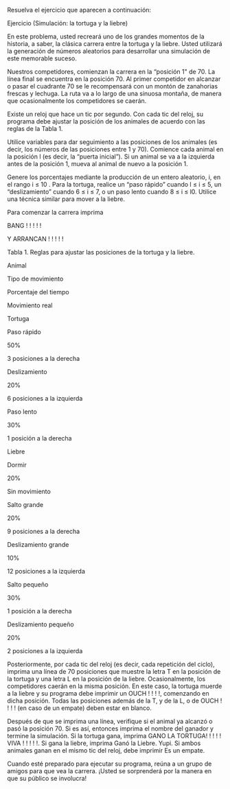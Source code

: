 Resuelva el ejercicio que aparecen a continuación:

Ejercicio  (Simulación: la tortuga y la liebre)

En este problema, usted recreará uno de los grandes momentos de la historia, a saber, la clásica carrera entre la tortuga y la liebre. Usted utilizará la generación de números aleatorios para desarrollar una simulación de este memorable suceso.

Nuestros competidores, comienzan la carrera en la “posición 1" de 70. La línea final se encuentra en la posición 70. Al primer competidor en alcanzar o pasar el cuadrante 70 se le recompensará con un montón de zanahorias frescas y lechuga. La ruta va a lo largo de una sinuosa montaña, de manera que ocasionalmente los competidores se caerán.

Existe un reloj que hace un tic por segundo. Con cada tic del reloj, su programa debe ajustar la posición de los animales de acuerdo con las reglas de la Tabla 1.

Utilice variables para dar seguimiento a las posiciones de los animales (es decir, los números de las posiciones entre 1 y 70). Comience cada animal en la posición l (es decir, la “puerta inicial”). Si un animal se va a la izquierda antes de la posición 1, mueva al animal de nuevo a la posición 1.

Genere los porcentajes mediante la producción de un entero aleatorio, i, en el rango i ≤ 10 . Para la tortuga, realice un “paso rápido” cuando l ≤ i ≤ 5, un “deslizamiento” cuando 6 ≤ i ≤ 7, o un paso lento cuando 8 ≤ i ≤ l0. Utilice una técnica similar para mover a la liebre.

Para comenzar la carrera imprima

BANG ! ! ! ! !

Y ARRANCAN ! ! ! ! !

Tabla 1. Reglas para ajustar las posiciones de la tortuga y la liebre.

Animal

Tipo de movimiento

Porcentaje del tiempo

Movimiento real

Tortuga

Paso rápido

50%

3 posiciones a la derecha

 

Deslizamiento

20%

6 posiciones a la izquierda

 

Paso lento

30%

1 posición a la derecha

Liebre

Dormir

20%

Sin movimiento

 

Salto grande

20%

9 posiciones a la derecha

 

Deslizamiento grande

10%

12 posiciones a la izquierda

 

Salto pequeño

30%

1 posición a la derecha

 

Deslizamiento pequeño

20%

2 posiciones a la izquierda

 

Posteriormente, por cada tic del reloj (es decir, cada repetición del ciclo), imprima una línea de 70 posiciones que muestre la letra T en la posición de la tortuga y una letra L en la posición de la liebre. Ocasionalmente, los competidores caerán en la misma posición. En este caso, la tortuga muerde a la liebre y su programa debe imprimir un OUCH ! ! ! !, comenzando en dicha posición. Todas las posiciones además de la T, y de la L, o de OUCH ! ! ! ! (en caso de un empate) deben estar en blanco.

Después de que se imprima una línea, verifique si el animal ya alcanzó o pasó la posición 70. Si es así, entonces imprima el nombre del ganador y termine la simulación. Si la tortuga gana, imprima GANO LA TORTUGA! ! ! ! ! VIVA ! ! ! ! !. Si gana la liebre, imprima Ganó la Liebre. Yupi. Si ambos animales ganan en el mismo tic del reloj, debe imprimir Es un empate.

Cuando esté preparado para ejecutar su programa, reúna a un grupo de amigos para que vea la carrera. ¡Usted se sorprenderá por la manera en que su público se involucra!
